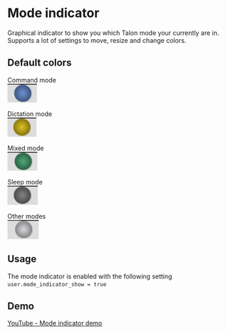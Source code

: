 # Mode indicator

Graphical indicator to show you which Talon mode your currently are in. Supports a lot of settings to move, resize and change colors.

## Default colors

Command mode  
![Command mode](./images/command.png)

Dictation mode  
![Dictation mode](./images/dictation.png)

Mixed mode  
![Mixed mode](./images/mixed.png)

Sleep mode  
![Sleep mode](./images/sleep.png)

Other modes  
![Others mode](./images/other.png)

## Usage

The mode indicator is enabled with the following setting  
`user.mode_indicator_show = true`

## Demo

[YouTube - Mode indicator demo](https://youtu.be/1lqtfM4vvH4)

